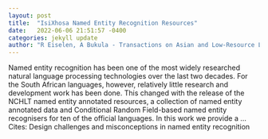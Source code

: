 ```yaml
---
layout: post
title:  "IsiXhosa Named Entity Recognition Resources"
date:   2022-06-06 21:51:57 -0400
categories: jekyll update
author: "R Eiselen, A Bukula - Transactions on Asian and Low-Resource Language …, 2022"
---
```

Named entity recognition has been one of the most widely researched natural language processing technologies over the last two decades. For the South African languages, however, relatively little research and development work has been done. This changed with the release of the NCHLT named entity annotated resources, a collection of named entity annotated data and Conditional Random Field-based named entity recognisers for ten of the official languages. In this work we provide a …
Cites: ‪Design challenges and misconceptions in named entity recognition‬  